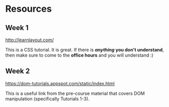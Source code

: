 # Resources

## Week 1

http://learnlayout.com/

This is a CSS tutorial. It is great. If there is **_anything_ you don't understand**, then make sure to come to the **office hours** and you will understand :)

## Week 2

https://dom-tutorials.appspot.com/static/index.html

This is a useful link from the pre-course material that covers DOM manipulation (specifically Tutorials 1-3).
